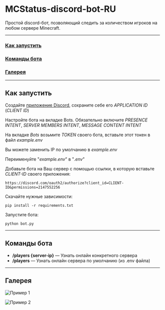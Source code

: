 # MCStatus-discord-bot-RU

Простой discord-бот, позволяющий следить за количеством игроков на любом сервере Minecraft.

***

### [Как запустить](#how-run)

### [Команды бота](#commands)

### [Галерея](#gallery)

***

<a name="how-run"></a>

## Как запустить

Создайте [приложение Discord](https://discord.com/developers/applications), сохраните себе его _APPLICATION ID_ (_CLIENT ID_)

Настройте бота на вкладке Bots. Обязательно включите _PRESENCE INTENT_, _SERVER MEMBERS INTENT_, _MESSAGE CONTENT INTENT_

На вкладке _Bots_ возьмите _TOKEN_ своего бота, вставьте этот токен в файл _example.env_

Вы можете заменить IP по умолчанию в _example.env_

Переименуйте "_example.env_" в "_.env_"

Добавьте бота на Ваш сервер с помощью ссылки, в которую вставьте _CLIENT-ID_ своего приложения:

```site
https://discord.com/oauth2/authorize?client_id=CLIENT-ID&permissions=2147552256
```

Скачайте нужные зависимости:

```commandline
pip install -r requirements.txt
```

Запустите бота:

```commandline
python bot.py
```

***

<a name="commands"></a>

## Команды бота

* **/players {server-ip}** — Узнать онлайн конкретного сервера
* **/players** — Узнать онлайн сервера по умолчанию (из .env файла)

***

<a name="gallery"></a>

## Галерея

![Пример 1](https://i.imgur.com/PiggZzk.png)

![Пример 2](https://i.imgur.com/ERHscbS.png)

